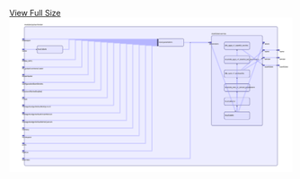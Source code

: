 [View Full Size](https://raw.githubusercontent.com/mingfang/terraform-provider-k8s/master/modules/pulsar/broker/diagram.svg?sanitize=true)<img src="diagram.svg"/>

